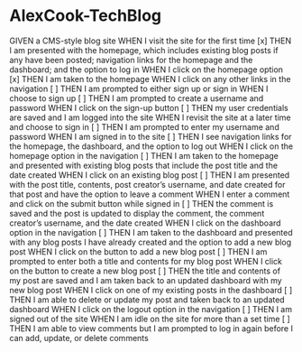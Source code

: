 # AlexCook-TechBlog

GIVEN a CMS-style blog site
WHEN I visit the site for the first time
[x] THEN I am presented with the homepage, which includes existing blog posts if any have been posted; navigation links for the homepage and the dashboard; and the option to log in
WHEN I click on the homepage option
[x] THEN I am taken to the homepage
WHEN I click on any other links in the navigation
[ ] THEN I am prompted to either sign up or sign in
WHEN I choose to sign up
[ ] THEN I am prompted to create a username and password
WHEN I click on the sign-up button
[ ] THEN my user credentials are saved and I am logged into the site
WHEN I revisit the site at a later time and choose to sign in
[ ] THEN I am prompted to enter my username and password
WHEN I am signed in to the site
[ ] THEN I see navigation links for the homepage, the dashboard, and the option to log out
WHEN I click on the homepage option in the navigation
[ ] THEN I am taken to the homepage and presented with existing blog posts that include the post title and the date created
WHEN I click on an existing blog post
[ ] THEN I am presented with the post title, contents, post creator’s username, and date created for that post and have the option to leave a comment
WHEN I enter a comment and click on the submit button while signed in
[ ] THEN the comment is saved and the post is updated to display the comment, the comment creator’s username, and the date created
WHEN I click on the dashboard option in the navigation
[ ] THEN I am taken to the dashboard and presented with any blog posts I have already created and the option to add a new blog post
WHEN I click on the button to add a new blog post
[ ] THEN I am prompted to enter both a title and contents for my blog post
WHEN I click on the button to create a new blog post
[ ] THEN the title and contents of my post are saved and I am taken back to an updated dashboard with my new blog post
WHEN I click on one of my existing posts in the dashboard
[ ] THEN I am able to delete or update my post and taken back to an updated dashboard
WHEN I click on the logout option in the navigation
[ ] THEN I am signed out of the site
WHEN I am idle on the site for more than a set time
[ ] THEN I am able to view comments but I am prompted to log in again before I can add, update, or delete comments